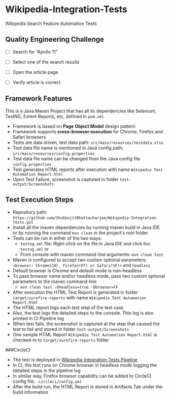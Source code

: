 # Wikipedia-Integration-Tests
Wikipedia Search Feature Automation Tests

Quality Engineering Challenge
-
- [ ] Search for “Apollo 11”
- [ ] Select one of the search results
- [ ] Open the article page
- [ ] Verify article is correct


Framework Features
-
This is a Java Maven Project that has all its dependencies like Selenium, TestNG, Extent Reports, etc, defined in `pom.xml`
- Framework is based on **Page Object Model** design pattern
- Framework supports **cross-browser execution** for Chrome, Firefox and Safari browsers
- Tests are data driven, test data path: `src/main/resources/testdata.xlsx`
- Test data file name is mentioned in Java config path: `src/main/resources/config.properties`
- Test data file name can be changed from the Java config file `config.properties`
- Test generates HTML reports after execution with name `Wikipedia Test Automation Report.html`
- Upon Test Failure, screenshot is captured in folder `test-output/Screenshots`


Test Execution Steps
-
- Repository path: `https://github.com/ShubhojitBhattacharjee/Wikipedia-Integration-Tests.git`
- Install all the maven dependencies by running maven build in Java IDE or by running the command `mvn clean` in the project's root folder
- Tests can be run in either of the two ways:
  - `testng.xml` file: Right-click on the file in Java IDE and click `Run testng.xml` or 
  - From console with maven command-line arguments: `mvn clean test`
- Maven is configured to accept two custom optional parameters: `<browser: Chrome(CH), Firefox(FF) or Safari(SF)>` and `headless`
- Default browser is Chrome and default mode is non-headless
- To pass browser name and/or headless mode, pass two custom optional parameters to the maven command-line
  - `mvn clean test -Dheadless=true -Dbrowser=FF`
- After execution the HTML Test Report is generated in folder `target/surefire-reports` with name `Wikipedia Test Automation Report.html`
- The HTML report logs each test step of the test case
- Also, the test logs the detailed steps to the console. This log is also printed in CI Pipeline log
- When test fails, the screenshot is captured at the step that caused the test to fail and stored in folder `test-output/Screenshots`
- One sample HTML Report `Wikipedia Test Automation Report.html` is checked-in to `target/surefire-reports` folder

###CircleCI

- The test is deployed in [Wikipedia-Integration-Tests Pipeline](https://app.circleci.com/pipelines/github/ShubhojitBhattacharjee/Wikipedia-Integration-Tests)
- In CI, the test runs on Chrome browser in headless mode logging the detailed steps in the pipeline log
- In similar way, Firefox browser capability can be added to CircleCI config file: `.circleci/config.yml`
- After the build run, the HTML Report is stored in Artifacts Tab under the build information


